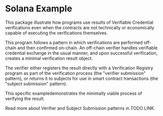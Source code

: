 # Solana Example

This package illustrate how programs use results of Verifiable Credential verifications even when the contracts are not technically or economically capable of executing the verifications themselves.

This program follows a pattern in which verifications are performed off-chain and then confirmed on-chain. An off-chain verifier handles verifiable credential exchange in the usual manner, and upon successful verification, creates a minimal verification result object.

The verifier either registers the result directly with a Verification Registry program as part of the verification process (the "verifier submission" pattern), or returns it to subjects for use in smart contract transactions (the "subject submission" pattern).

This specific exampledemonstrates the minimally viable process of verifying the result.

Read more about Verifier and Subject Submission patterns in TODO LINK.

